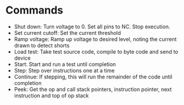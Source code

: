# Commands

- Shut down: Turn voltage to 0. Set all pins to NC. Stop execution.
- Set current cutoff: Set the current threshold
- Ramp voltage: Ramp up voltage to desired level, noting the current drawn to detect shorts
- Load test: Take test source code, compile to byte code and send to device
- Start: Start and run a test until completion
- Step: Step over instructions one at a time
- Continue: If stepping, this will run the remainder of the code until completion
- Peek: Get the op and call stack pointers, instruction pointer, next instruction and top of op stack